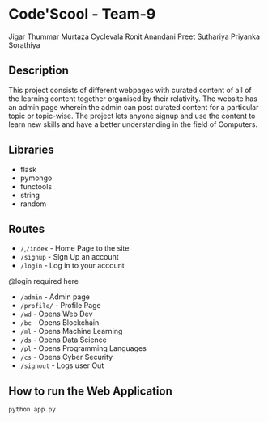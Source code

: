 # Code'Scool - Team-9

Jigar Thummar
Murtaza Cyclevala
Ronit Anandani
Preet Suthariya
Priyanka Sorathiya

## Description 

This project consists of different webpages with curated content of all of the learning content together organised by their relativity.
The website has an admin page wherein the admin can post curated content for a particular topic or topic-wise. 
The project lets anyone signup and use the content to learn new skills and have a better understanding in the field of Computers.
 
## Libraries
- flask
- pymongo
- functools
- string
- random

## Routes
- `/`,`/index` - Home Page to the site
- `/signup` - Sign Up an account
- `/login` - Log in to your account

@login required here
- `/admin` - Admin page
- `/profile/` - Profile Page 
- `/wd` - Opens Web Dev
- `/bc` - Opens Blockchain
- `/ml` - Opens Machine Learning
- `/ds` - Opens Data Science
- `/pl` - Opens Programming Languages
- `/cs` - Opens Cyber Security
- `/signout` - Logs user Out

## How to run the Web Application

`python app.py`
